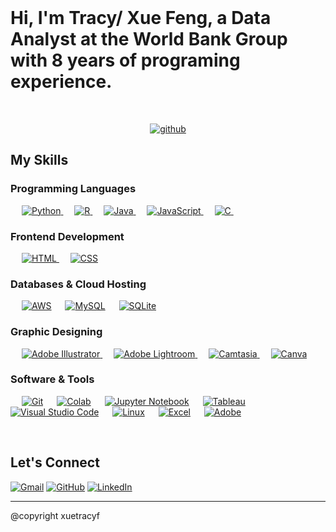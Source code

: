 <br>
  <h1> Hi, I'm Tracy/ Xue Feng, a Data Analyst at the World Bank Group with 8 years of programing experience.</h1>
<br>

<p align="center"> <a href="github.com/xuetracyf"><img alt="github" src ="https://img.shields.io/badge/Go%20to%20my%20GitHub-%2307405e.svg?style=flat&logo=github&logoColor=white"/></a> </p>

## My Skills

### Programming Languages

<p align="left"> 
  &emsp; 
     <a href="https://www.python.org" target="_blank">
    <img alt="Python" src="https://img.shields.io/badge/Python%20-%2314354C.svg?logo=python&logoColor=white">
  </a>
  &emsp;
  <a href="https://www.r-project.org/" target="_blank"> 
    <img alt="R" src=" https://img.shields.io/badge/R%20-8A2BE2.svg?logo=R&logoColor=white">
  </a> 
  &emsp;
    <a href="https://www.java.com" target="_blank"> 
    <img alt="Java" src="https://img.shields.io/badge/Java-%23007396.svg?logo=java&logoColor=white">
  </a>
  &emsp;
  <a href="https://developer.mozilla.org/en-US/docs/Web/JavaScript" target="_blank"> 
     <img alt="JavaScript" src="https://img.shields.io/badge/JavaScript%20-%23F7DF1E.svg?logo=javascript&logoColor=black">
   </a>
  &emsp;
   <a href="https://www.cprogramming.com/" target="_blank"> 
    <img alt="C" src="https://img.shields.io/badge/C%20-%232370ED.svg?logo=c&logoColor=white">
  </a> 
  &emsp;
</p>

### Frontend Development
<p align="left"> 
  &emsp; 
  <a href="https://www.w3.org/html/" target="_blank"> 
   <img alt="HTML" src="https://img.shields.io/badge/HTML5%20-%23E34F26.svg?logo=html5&logoColor=white">
  </a>   
  &emsp;
  <a href="https://www.w3schools.com/css/" target="_blank">
    <img alt="CSS" src="https://img.shields.io/badge/CSS%20-%231572B6.svg?logo=css3&logoColor=white">
  </a> 
</p>

### Databases & Cloud Hosting
<p align="left">
  &emsp;
    <a href="https://aws.amazon.com/"><img alt="AWS" src ="https://img.shields.io/badge/AWS-%2307405e.svg?style=flat&logo=amazon&logoColor=white"/></a>
  &emsp;
    <a href="https://www.mysql.com/"><img alt="MySQL" src="https://img.shields.io/badge/MySQL-%2300f.svg?style=flat&llogo=oracle&logoColor=white"></a>
  &emsp;
    <a href="https://www.sqlite.org/"><img alt="SQLite" src ="https://img.shields.io/badge/sqlite-%2307405e.svg?style=flat&logo=sqlite&logoColor=white"/></a>


 </p>
  
### Graphic Designing
<p align="left">
  &emsp;
   <a href="https://www.adobe.com/in/products/illustrator.html" target="_blank"> 
    <img alt="Adobe Illustrator" src="https://img.shields.io/badge/Adobe Illustrator-%23FF9A00.svg?style=flat&logo=adobeillustrator&logoColor=white"/>
  </a> 
    &emsp;
  <a href="https://www.adobe.com/in/products/photoshop-lightroom.html" target="_blank"> 
    <img alt="Adobe Lightroom" src="https://img.shields.io/badge/Adobe Lightroom-%2300f.svg?style=flat&logo=adobelightroom&logoColor=white"/>
  </a>
   &emsp;
  <a href="https://www.adobe.com/in/products/premiere.html" target="_blank"> 
   <img alt="Camtasia" src="https://img.shields.io/badge/Camtasia-%2300f.svg?style=flat&logo=tech%20smith&logoColor=white"/>
  </a>
    &emsp;
  <a href="#">
  	<img alt="Canva" src="https://img.shields.io/badge/Canva-%2300C4CC.svg?style=flat&logo=Canva&logoColor=white"/>
  </a>
 </p>

### Software & Tools
<p align="left">
  &emsp;
    <a href="#"><img alt="Git" src="https://img.shields.io/badge/Git%20-%23F05033.svg?logo=git&logoColor=white"></a>
  &emsp;
    <a href="#"><img alt="Colab" src="https://img.shields.io/badge/Colab-00b56a.svg?logo=google-colab&logoColor=white"></a>
  &emsp;
      <a href="#"><img alt="Jupyter Notebook" src="https://img.shields.io/badge/Jupyter Notebook%20-%23F37626.svg?logo=Jupyter&logoColor=white"></a>
  &emsp;
        <a href="#"><img alt="Tableau" src="https://img.shields.io/badge/Tableau%20-%23F37626.svg?logo=Tableau&logoColor=white"></a>
  &emsp;
    <a href="#"><img alt="Visual Studio Code" src="https://img.shields.io/badge/Visual%20Studio%20Code-0078d7.svg?logo=visual-studio-code&logoColor=white"></a>
  &emsp;
      <a href="#"><img alt="Linux" src="https://img.shields.io/badge/Linux-FCC624?style=flat&logo=linux&logoColor=black"></a>
  &emsp;
    <a href="#"><img alt="Excel" src="https://img.shields.io/badge/Excel%20-%2334A853.svg?logo=microsoft&logoColor=white"></a>
  &emsp;
    <a href="#"><img alt="Adobe" src="https://img.shields.io/badge/Adobe%20-%23FF0000.svg?logo=adobe&logoColor=white"></a>
</p>

<br/>

## Let's Connect
<p>
	<a href="mailto:xfeng2@worldbank.org"><img src="https://img.icons8.com/bubbles/50/000000/gmail.png" alt="Gmail"/></a>
	<a href="https://github.com/xuetracyf"><img src="https://img.icons8.com/bubbles/50/000000/github.png" alt="GitHub"/></a>
	<a href="https://www.linkedin.com/in/tracy-xue-f-0b476b116/"><img src="https://img.icons8.com/bubbles/50/000000/linkedin.png" alt="LinkedIn"/></a>
	
</p>

<hr/>

@copyright xuetracyf
